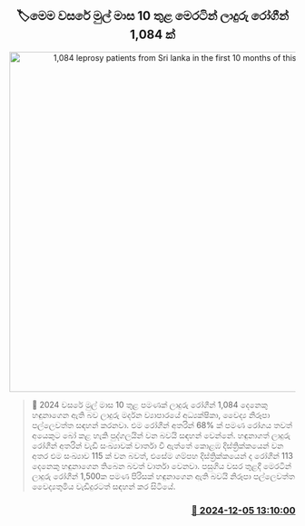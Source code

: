 <p align='center'><b><h2 align='center' title='1,084 leprosy patients from Sri lanka in the first 10 months of this year'>🏷මෙම වසරේ මුල් මාස 10 තුළ මෙරටින් ලාදුරු රෝගීන් 1,084 ක්</h2></b></p>
<p align='center'><img src='https://helakuru.sgp1.cdn.digitaloceanspaces.com/esana/images/lib/Leprosy.jpg' width='600' alt='1,084 leprosy patients from Sri lanka in the first 10 months of this year'></p>

>📝 2024 වසරේ මුල් මාස 10 තුළ පමණක් ලාදුරු රෝගීන් 1,084 දෙනෙකු හඳුනාගෙන ඇති බව ලාදුරු මර්දන ව්‍යාපාරයේ අධ්‍යක්ෂිකා, වෛද්‍ය නිරූපා පල්ලෙවත්ත සඳහන් කරනවා.
එම රෝගීන් අතරින් 68% ක් පමණ රෝගය තවත් අයෙකුට බෝ කළ හැකි පුද්ගලයින් වන බවයි සඳහන් වෙන්නේ.
හඳුනාගත් ලාදුරු රෝගීන් අතරින් වැඩි සංඛ්‍යාවක් වාර්තා වී ඇත්තේ කොළඹ දිස්ත්‍රික්කයෙන් වන අතර එම සංඛ්‍යාව 115 ක් වන බවත්, එසේම ගම්පහ දිස්ත්‍රික්කයෙන් ද රෝගීන් 113 දෙනෙකු හඳුනාගෙන තිබෙන බවත් වාර්තා වෙනවා.
පසුගිය වසර තුළදී මෙරටින් ලාදුරු රෝගීන් 1,500ක පමණ පිරිසක් හඳුනාගෙන ඇති බවයි නිරූපා පල්ලෙවත්ත වෛද්‍යතුමිය වැඩිදුරටත් සඳහන් කර සිටියේ.


<h3 align='right'><a href='https://www.helakuru.lk/esana/p/105677/'>📅 2024-12-05 13:10:00</a></h3>
